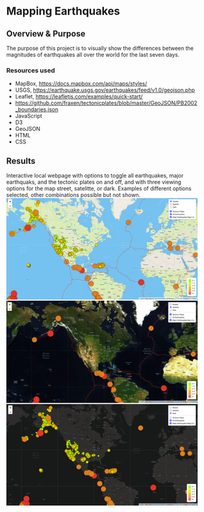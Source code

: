 # Mapping Earthquakes

## Overview & Purpose
The purpose of this project is to visually show the differences between the magnitudes of earthquakes all over the world for the last seven days.

### Resources used
- MapBox, https://docs.mapbox.com/api/maps/styles/
- USGS, https://earthquake.usgs.gov/earthquakes/feed/v1.0/geojson.php
- Leaflet, https://leafletjs.com/examples/quick-start/
- https://github.com/fraxen/tectonicplates/blob/master/GeoJSON/PB2002_boundaries.json
- JavaScript
 - D3
 - GeoJSON
- HTML
- CSS

## Results
Interactive local webpage with options to toggle all earthquakes, major earthquaks, and the tectonic plates on and off, and with three viewing options for the map street, satelitte, or dark.
Examples of different options selected, other combinations possible but not shown.
![image](https://github.com/trosie3/Mapping_Earthquakes/blob/main/Earthquake_Challenge/static/images/EQstreets_allselecteed.png)
![image](https://github.com/trosie3/Mapping_Earthquakes/blob/main/Earthquake_Challenge/static/images/EQsatelitte_majortecselected.png)
![image](https://github.com/trosie3/Mapping_Earthquakes/blob/main/Earthquake_Challenge/static/images/EQdark_allandmajorselected.png)
